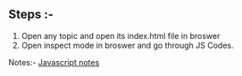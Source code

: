 ## Steps :- 

1. Open any topic and open its index.html file in broswer
2. Open inspect mode in broswer and go through JS Codes.

Notes:- [Javascript notes](https://drive.google.com/drive/folders/1nweZ9gZBRqqgPfdPCLJbJPrfuAARV_8e)
